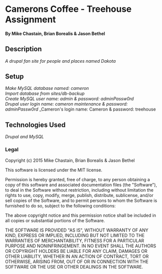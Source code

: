 
# Camerons Coffee - Treehouse Assignment


#### By Mike Chastain, Brian Borealis & Jason Bethel

## Description

_A drupal fan site for people and places named Dakota_

## Setup
_Make MySQL database named: cameron_  
_Import database from sites/db-backup_  
_Create MySQL user name: admin & password: adminPassw0rd_  
_Drupal user login name: cameron maintenance & password: adminPassw0rd_
_Cameron's login name: Cameron & password: treehouse

## Technologies Used

_Drupal and MySQL_


### Legal



Copyright (c) 2015 Mike Chastain, Brian Borealis & Jason Bethel

This software is licensed under the MIT license.

Permission is hereby granted, free of charge, to any person obtaining a copy
of this software and associated documentation files (the "Software"), to deal
in the Software without restriction, including without limitation the rights
to use, copy, modify, merge, publish, distribute, sublicense, and/or sell
copies of the Software, and to permit persons to whom the Software is
furnished to do so, subject to the following conditions:

The above copyright notice and this permission notice shall be included in
all copies or substantial portions of the Software.

THE SOFTWARE IS PROVIDED "AS IS", WITHOUT WARRANTY OF ANY KIND, EXPRESS OR
IMPLIED, INCLUDING BUT NOT LIMITED TO THE WARRANTIES OF MERCHANTABILITY,
FITNESS FOR A PARTICULAR PURPOSE AND NONINFRINGEMENT. IN NO EVENT SHALL THE
AUTHORS OR COPYRIGHT HOLDERS BE LIABLE FOR ANY CLAIM, DAMAGES OR OTHER
LIABILITY, WHETHER IN AN ACTION OF CONTRACT, TORT OR OTHERWISE, ARISING FROM,
OUT OF OR IN CONNECTION WITH THE SOFTWARE OR THE USE OR OTHER DEALINGS IN
THE SOFTWARE.
